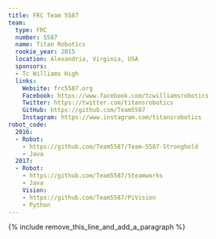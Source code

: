 ```yaml
---
title: FRC Team 5587
team:
  type: FRC
  number: 5587
  name: Titan Robotics
  rookie_year: 2015
  location: Alexandria, Virginia, USA
  sponsors:
  - Tc Williams High
  links:
    Website: frc5587.org
    Facebook: https://www.facebook.com/tcwilliamsrobotics
    Twitter: https://twitter.com/titansrobotics
    GitHub: https://github.com/Team5587
    Instagram: https://www.instagram.com/titansrobotics
robot_code:
  2016:
  - Robot:
    - https://github.com/Team5587/Team-5587-Stronghold
    - Java
  2017:
  - Robot:
    - https://github.com/Team5587/Steamworks
    - Java
    Vision:
    - https://github.com/Team5587/PiVision
    - Python
---
```


{% include remove_this_line_and_add_a_paragraph %}